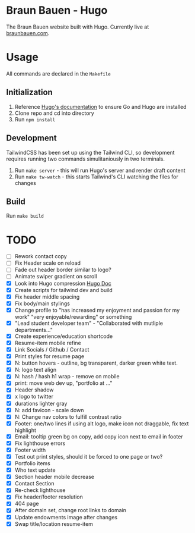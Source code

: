 # Braun Bauen - Hugo
The Braun Bauen website built with Hugo. Currently live at [braunbauen.com]().

# Usage
All commands are declared in the `Makefile`

## Initialization
1. Reference [Hugo's documentation](https://gohugo.io/installation/macos/) to ensure Go and Hugo are installed
1. Clone repo and cd into directory
2. Run `npm install`

## Development
TailwindCSS has been set up using the Tailwind CLI, so development requires running two commands simulitaniously in two terminals.
1. Run `make server` - this will run Hugo's server and render draft content
2. Run `make tw-watch` - this starts Tailwind's CLI watching the files for changes

## Build
Run `make build`


# TODO
- [ ] Rework contact copy
- [ ] Fix Header scale on reload
- [ ] Fade out header border similar to logo?
- [ ] Animate swiper gradient on scroll 
- [x] Look into Hugo compression [Hugo Doc](https://gohugo.io/hugo-pipes/postprocess/)
- [x] Create scripts for tailwind dev and build
- [x] Fix header middle spacing
- [x] Fix body/main stylings
- [x] Change profile to "has increased my enjoyment and passion for my work" "very enjoyable/rewarding" or something
- [x] "Lead student developer team" - "Collaborated with mutliple departments..."
- [x] Create experience/education shortcode
- [x] Resume-item mobile refine
- [x] Link Socials / Github / Contact
- [x] Print styles for resume page
- [x] N: button hovers - outline, bg transparent, darker green white text.
- [x] N: logo text align
- [x] N: hash / hash h1 wrap - remove on mobile
- [x] print: move web dev up, "portfolio at ..."
- [x] Header shadow
- [x] x logo to twitter
- [x] durations lighter gray
- [x] N: add favicon - scale down
- [x] N: Change nav colors to fulfill contrast ratio
- [x] Footer: one/two lines if using alt logo, make icon not draggable, fix text highlight
- [x] Email: tooltip green bg on copy, add copy icon next to email in footer
- [x] Fix lighthouse errors
- [x] Footer width
- [x] Test out print styles, should it be forced to one page or two?
- [x] Portfolio items
- [x] Who text update
- [x] Section header mobile decrease
- [x] Contact Section
- [x] Re-check lighthouse
- [x] Fix header/footer resolution
- [x] 404 page
- [x] After domain set, change root links to domain
- [x] Update endowments image after changes
- [x] Swap title/location resume-item
